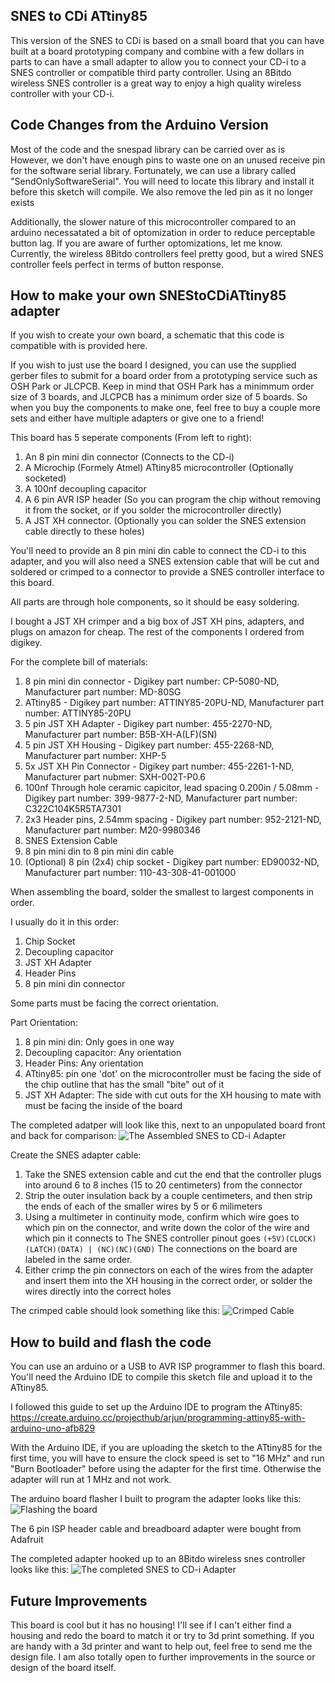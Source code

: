 SNES to CDi ATtiny85
--------------------

This version of the SNES to CDi is based on a small board that you can have built at a board prototyping company and combine with a few dollars in parts to can have a small adapter to allow you to connect your CD-i to a SNES controller or compatible third party controller.  Using an 8Bitdo wireless SNES controller is a great way to enjoy a high quality wireless controller with your CD-i.

Code Changes from the Arduino Version
-------------------------------------

Most of the code and the snespad library can be carried over as is
However, we don't have enough pins to waste one on an unused receive pin for the software serial library.
Fortunately, we can use a library called "SendOnlySoftwareSerial".  You will need to locate this library and install it before this sketch will compile.
We also remove the led pin as it no longer exists

Additionally, the slower nature of this microcontroller compared to an arduino necessatated a bit of optomization in order to reduce perceptable button lag.  If you are aware of further optomizations, let me know.  Currently, the wireless 8Bitdo controllers feel pretty good, but a wired SNES controller feels perfect in terms of button response.

How to make your own SNEStoCDiATtiny85 adapter
----------------------------------------------

If you wish to create your own board, a schematic that this code is compatible with is provided here.

If you wish to just use the board I designed, you can use the supplied gerber files to submit for a board order from a prototyping service such as OSH Park or JLCPCB.  Keep in mind that OSH Park has a minimmum order size of 3 boards, and JLCPCB has a minimum order size of 5 boards.  So when you buy the components to make one, feel free to buy a couple more sets and either have multiple adapters or give one to a friend!

This board has 5 seperate components (From left to right):

1. An 8 pin mini din connector (Connects to the CD-i)
2. A Microchip (Formely Atmel) ATtiny85 microcontroller (Optionally socketed)
3. A 100nf decoupling capacitor
4. A 6 pin AVR ISP header (So you can program the chip without removing it from the socket, or if you solder the microcontroller directly)
5. A JST XH connector.  (Optionally you can solder the SNES extension cable directly to these holes)

You'll need to provide an 8 pin mini din cable to connect the CD-i to this adapter, and you will also need a SNES extension cable that will be cut and soldered or crimped to a connector to provide a SNES controller interface to this board.

All parts are through hole components, so it should be easy soldering.

I bought a JST XH crimper and a big box of JST XH pins, adapters, and plugs on amazon for cheap.  The rest of the components I ordered from digikey.

For the complete bill of materials:
1. 8 pin mini din connector - Digikey part number: CP-5080-ND, Manufacturer part number: MD-80SG
2. ATtiny85 - Digikey part number: ATTINY85-20PU-ND, Manufacturer part number: ATTINY85-20PU
3. 5 pin JST XH Adapter - Digikey part number: 455-2270-ND, Manufacturer part number: B5B-XH-A(LF)(SN)
4. 5 pin JST XH Housing - Digikey part number: 455-2268-ND, Manufacturer part number: XHP-5
5. 5x JST XH Pin Connector - Digikey part number: 455-2261-1-ND, Manufacturer part nubmer: SXH-002T-P0.6
6. 100nf Through hole ceramic capicitor, lead spacing 0.200in / 5.08mm - Digikey part number: 399-9877-2-ND, Manufacturer part number: C322C104K5R5TA7301 
7. 2x3 Header pins, 2.54mm spacing - Digikey part number: 952-2121-ND, Manufacturer part number: M20-9980346
8. SNES Extension Cable
9. 8 pin mini din to 8 pin mini din cable
10. (Optional) 8 pin (2x4) chip socket - Digikey part number: ED90032-ND, Manufacturer part number: 110-43-308-41-001000

When assembling the board, solder the smallest to largest components in order.

I usually do it in this order:
1. Chip Socket
2. Decoupling capacitor
3. JST XH Adapter
4. Header Pins
5. 8 pin mini din connector

Some parts must be facing the correct orientation.

Part Orientation:
1. 8 pin mini din: Only goes in one way
2. Decoupling capacitor: Any orientation
3. Header Pins: Any orientation
4. ATtiny85: pin one 'dot' on the microcontroller must be facing the side of the chip outline that has the small "bite" out of it
5. JST XH Adapter: The side with cut outs for the XH housing to mate with must be facing the inside of the board

The completed adatper will look like this, next to an unpopulated board front and back for comparison:
![The Assembled SNES to CD-i Adapter](https://github.com/larryerb/SNEStoCDi/blob/master/sketchSNEStoCDiAtTiny85/images/Assembled.jpg)

Create the SNES adapter cable:
1. Take the SNES extension cable and cut the end that the controller plugs into around 6 to 8 inches (15 to 20 centimeters) from the connector
2. Strip the outer insulation back by a couple centimeters, and then strip the ends of each of the smaller wires by 5 or 6 milimeters
3. Using a multimeter in continuity mode, confirm which wire goes to which pin on the connector, and write down the color of the wire and which pin it connects to
   The SNES controller pinout goes `(+5V)(CLOCK)(LATCH)(DATA) | (NC)(NC)(GND)`
   The connections on the board are labeled in the same order.
4. Either crimp the pin connectors on each of the wires from the adapter and insert them into the XH housing in the correct order, or solder the wires directly into the correct holes

The crimped cable should look something like this:
![Crimped Cable](https://github.com/larryerb/SNEStoCDi/blob/master/sketchSNEStoCDiAtTiny85/images/Crimped_Connector.jpg)

How to build and flash the code
-------------------------------

You can use an arduino or a USB to AVR ISP programmer to flash this board.  You'll need the Arduino IDE to compile this sketch file and upload it to the ATtiny85.

I followed this guide to set up the Arduino IDE to program the ATtiny85:
https://create.arduino.cc/projecthub/arjun/programming-attiny85-with-arduino-uno-afb829

With the Arduino IDE, if you are uploading the sketch to the ATtiny85 for the first time, you will have to ensure the clock speed is set to "16 MHz" and run "Burn Bootloader" before using the adapter for the first time.  Otherwise the adapter will run at 1 MHz and not work.

The arduino board flasher I built to program the adapter looks like this:
![Flashing the board](https://github.com/larryerb/SNEStoCDi/blob/master/sketchSNEStoCDiAtTiny85/images/Flashing.jpg)

The 6 pin ISP header cable and breadboard adapter were bought from Adafruit

The completed adapter hooked up to an 8Bitdo wireless snes controller looks like this:
![The completed SNES to CD-i Adapter](https://github.com/larryerb/SNEStoCDi/blob/master/sketchSNEStoCDiAtTiny85/images/Completed_Adapter.jpg)

Future Improvements
-------------------

This board is cool but it has no housing!  I'll see if I can't either find a housing and redo the board to match it or try to 3d print something.  If you are handy with a 3d printer and want to help out, feel free to send me the design file.  I am also totally open to further improvements in the source or design of the board itself.